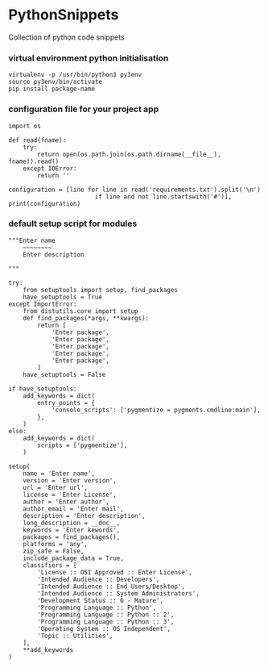 # PythonSnippets
Collection of python code snippets

### virtual environment python initialisation
    
    virtualenv -p /usr/bin/python3 py3env
    source py3env/bin/activate
    pip install package-name
    
    
### configuration file for your project app

    import os

    def read(fname):
        try:
            return open(os.path.join(os.path.dirname(__file__), fname)).read()
        except IOError:
            return ''

    configuration = [line for line in read('requirements.txt').split('\n')
                            if line and not line.startswith('#')],
    print(configuration)
    
### default setup script for modules

    """Enter name
        ~~~~~~~~
        Enter description

    """

    try:
        from setuptools import setup, find_packages
        have_setuptools = True
    except ImportError:
        from distutils.core import setup
        def find_packages(*args, **kwargs):
            return [
                'Enter package',
                'Enter package',
                'Enter package',
                'Enter package',
                'Enter package',
            ]
        have_setuptools = False

    if have_setuptools:
        add_keywords = dict(
            entry_points = {
                'console_scripts': ['pygmentize = pygments.cmdline:main'],
            },
        )
    else:
        add_keywords = dict(
            scripts = ['pygmentize'],
        )

    setup(
        name = 'Enter name',
        version = 'Enter version',
        url = 'Enter url',
        license = 'Enter License',
        author = 'Enter author',
        author_email = 'Enter mail',
        description = 'Enter description',
        long_description = __doc__,
        keywords = 'Enter kewords',
        packages = find_packages(),
        platforms = 'any',
        zip_safe = False,
        include_package_data = True,
        classifiers = [
            'License :: OSI Approved :: Enter License',
            'Intended Audience :: Developers',
            'Intended Audience :: End Users/Desktop',
            'Intended Audience :: System Administrators',
            'Development Status :: 6 - Mature',
            'Programming Language :: Python',
            'Programming Language :: Python :: 2',
            'Programming Language :: Python :: 3',
            'Operating System :: OS Independent',
            'Topic :: Utilities',
        ],
        **add_keywords
    )
